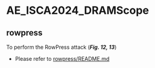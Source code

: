 # AE_ISCA2024_DRAMScope

## rowpress
To perform the RowPress attack (***Fig. 12, 13***)
* Please refer to [rowpress/README.md](rowpress/README.md)